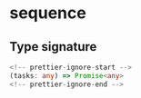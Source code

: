# sequence

## Type signature

```typescript
<!-- prettier-ignore-start -->
(tasks: any) => Promise<any>
<!-- prettier-ignore-end -->
```
